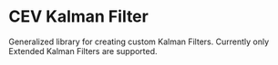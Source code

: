 # CEV Kalman Filter
Generalized library for creating custom Kalman Filters. Currently only Extended Kalman Filters are supported.
